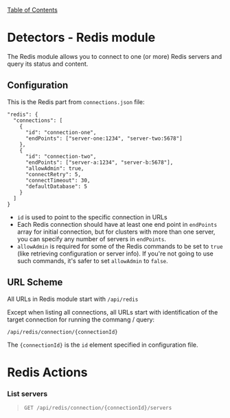 [Table of Contents](toc.md)

# Detectors - Redis module

The Redis module allows you to connect to one (or more) Redis servers and query its status and content.

## Configuration

This is the Redis part from `connections.json` file:

    "redis": {
      "connections": [
        {
          "id": "connection-one",
          "endPoints": ["server-one:1234", "server-two:5678"]
        },
        {
          "id": "connection-two",
          "endPoints": ["server-a:1234", "server-b:5678"],
          "allowAdmin": true,
          "connectRetry": 5,
          "connectTimeout": 30,
          "defaultDatabase": 5
        }
      ]
    }

* `id` is used to point to the specific connection in URLs
* Each Redis connection should have at least one end point in `endPoints` array for initial connection, but for clusters with more than one server, you can specify any number of servers in `endPoints`.
* `allowAdmin` is required for some of the Redis commands to be set to `true` (like retrieving configuration or server info). If you're not going to use such commands, it's safer to set `allowAdmin` to `false`.




## URL Scheme

All URLs in Redis module start with `/api/redis`

Except when listing all connections, all URLs start with identification of the target connection for running the commang / query:

`/api/redis/connection/{connectionId}`

The `{connectionId}` is the `id` element specified in configuration file.




# Redis Actions

### List servers
> `GET /api/redis/connection/{connectionId}/servers`
>
> 
